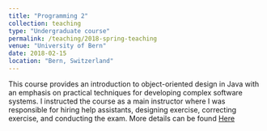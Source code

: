 ```yaml
---
title: "Programming 2"
collection: teaching
type: "Undergraduate course"
permalink: /teaching/2018-spring-teaching
venue: "University of Bern"
date: 2018-02-15
location: "Bern, Switzerland"
---
```


This course provides an introduction to object-oriented design in Java with an emphasis on practical techniques for developing complex software systems.
I instructed the course as a main instructor where I was responsible for hiring help assistants, designing exercise, correcting exercise, and conducting the exam.
More details can be found [Here](http://scg.unibe.ch/teaching/p2)